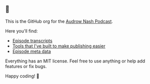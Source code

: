## 👋

This is the GitHub org for the [Audrow Nash Podcast](https://podcasters.spotify.com/pod/show/audrow1).

Here you'll find:

* [Episode transcripts](https://github.com/audrow-nash-podcast/transcripts)
* [Tools that I've built to make publishing easier](https://github.com/audrow-nash-podcast/text-tools)
* [Episode meta data](https://github.com/audrow-nash-podcast/episodes)

Everything has an MIT license. Feel free to use anything or help add features or fix bugs.

Happy coding! 🤖
